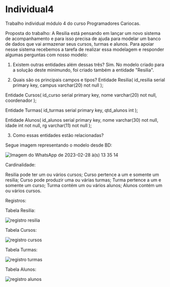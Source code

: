 # Individual4
Trabalho individual módulo 4 do curso Programadores Cariocas.


Proposta do trabalho:
A Resilia está pensando em lançar um novo sistema de acompanhamento e para isso precisa de ajuda para modelar um banco de dados que vai armazenar seus cursos, turmas e alunos.
Para apoiar nesse sistema recebemos a tarefa de realizar essa modelagem
e responder algumas perguntas com nosso modelo:

1) Existem outras entidades além dessas três?
Sim. No modelo criado para a solução deste minimundo, foi criado também a entidade "Resilia".

2) Quais são os principais campos e tipos?
Entidade Resilia(
  id_resilia serial primary key,
  campus varchar(20) not null
);

Entidade Cursos(
  id_curso serial primary key,
  nome varchar(20) not null,
  coordenador
);

Entidade Turmas(
  id_turmas serial primary key,
  qtd_alunos int
);

Entidade Alunos(
  id_alunos serial primary key,
  nome varchar(30) not null,
  idade int not null,
  rg varchar(11) not null
);
  
  

3) Como essas entidades estão relacionadas?

Segue imagem representando o modelo desde BD:

![Imagem do WhatsApp de 2023-02-28 à(s) 13 35 14](https://user-images.githubusercontent.com/83782674/221925982-a9c92575-ba97-451a-9b56-3f39e597f19a.jpg)

Cardinalidade:

Resilia pode ter um ou vários cursos;
Curso pertence a um e somente um resilia;
Curso pode produzir uma ou várias turmas;
Turma pertence a um e somente um curso;
Turma contém um ou vários alunos;
Alunos contém um ou vários cursos.

Registros:

Tabela Resilia:

![registro resilia](https://user-images.githubusercontent.com/83782674/221931530-64d71d2b-51b3-41aa-a698-592ae3cc3513.jpg)

Tabela Cursos:

![registro cursos](https://user-images.githubusercontent.com/83782674/221931567-61f59e0e-3568-438b-bf2c-80b511386963.jpg)

Tabela Turmas:

![registro turmas](https://user-images.githubusercontent.com/83782674/221931598-f65c5152-7b4b-4a66-b4cb-403d791e3a3c.jpg)

Tabela Alunos:

![registro alunos](https://user-images.githubusercontent.com/83782674/221931650-e2566409-5072-4943-9315-9435c8eb361e.jpg)

